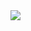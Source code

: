 <img src="https://github.com/davidmonteiro03/imgs/blob/main/Screenshot%20from%202023-11-09%2017-09-18.png" />
